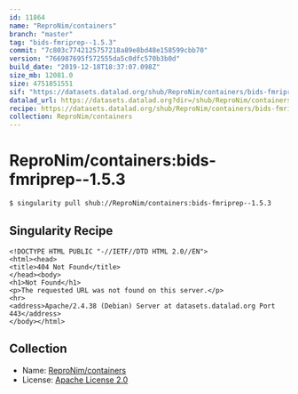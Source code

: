 ```yaml
---
id: 11864
name: "ReproNim/containers"
branch: "master"
tag: "bids-fmriprep--1.5.3"
commit: "7c803c7742125757218a89e8bd48e158599cbb70"
version: "766987695f572555da5c0dfc570b3b0d"
build_date: "2019-12-18T18:37:07.098Z"
size_mb: 12081.0
size: 4751851551
sif: "https://datasets.datalad.org/shub/ReproNim/containers/bids-fmriprep--1.5.3/2019-12-18-7c803c77-76698769/766987695f572555da5c0dfc570b3b0d.sif"
datalad_url: https://datasets.datalad.org?dir=/shub/ReproNim/containers/bids-fmriprep--1.5.3/2019-12-18-7c803c77-76698769/
recipe: https://datasets.datalad.org/shub/ReproNim/containers/bids-fmriprep--1.5.3/2019-12-18-7c803c77-76698769/Singularity
collection: ReproNim/containers
---
```


# ReproNim/containers:bids-fmriprep--1.5.3

```bash
$ singularity pull shub://ReproNim/containers:bids-fmriprep--1.5.3
```

## Singularity Recipe

```singularity
<!DOCTYPE HTML PUBLIC "-//IETF//DTD HTML 2.0//EN">
<html><head>
<title>404 Not Found</title>
</head><body>
<h1>Not Found</h1>
<p>The requested URL was not found on this server.</p>
<hr>
<address>Apache/2.4.38 (Debian) Server at datasets.datalad.org Port 443</address>
</body></html>
```

## Collection

 - Name: [ReproNim/containers](https://github.com/ReproNim/containers)
 - License: [Apache License 2.0](https://api.github.com/licenses/apache-2.0)

